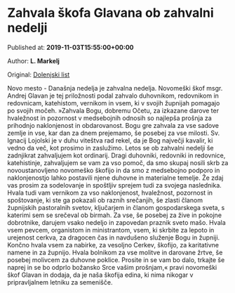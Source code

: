 
# Zahvala škofa Glavana ob zahvalni nedelji

Published at: **2019-11-03T15:55:00+00:00**

Author: **L. Markelj**

Original: [Dolenjski list](https://www.dolenjskilist.si/2019/11/03/227919/novice/dolenjska/Zahvala_skofa_Glavana_ob_zahvalni_nedelji/)

Novo mesto - Današnja nedelja je zahvalna nedelja. Novomeški škof msgr. Andrej Glavan je tej priložnosti podal zahvalo duhovnikom, redovnikom in redovnicam, katehistom, vernikom in vsem, ki v svojih župnijah pomagajo po svojih močeh.
»Zahvala Bogu, dobremu Očetu, za izkazane darove ter hvaležnost in pozornost v medsebojnih odnosih so najlepša prošnja za prihodnjo naklonjenost in obdarovanost. Bogu gre zahvala za vse sadove zemlje in vse, kar dan za dnem prejemamo, še posebej za vse milosti. Sv. Ignacij Lojolski je v duhu viteštva rad rekel, da je Bog največji kavalir, ki vedno da več, kot prosimo in zaslužimo. Letos se ob zahvalni nedelji še zadnjikrat zahvaljujem kot ordinarij. Dragi duhovniki, redovniki in redovnice, katehistinje, zahvaljujem se vam za vso pomoč, da smo skupaj nosili skrb za novoustanovljeno novomeško škofijo in da smo z medsebojno podporo in naklonjenostjo lahko postavili njene duhovne in materialne temelje. Že zdaj vas prosim za sodelovanje in spoštljiv sprejem tudi za svojega naslednika.
Hvala tudi vam vernikom za vso naklonjenost, hvaležnost, pozornost in spoštovanje, ki ste ga pokazali ob raznih srečanjih, še zlasti članom župnijskih pastoralnih svetov, ključarjem in članom gospodarskega sveta, s katerimi sem se srečeval ob birmah. Za vse, še posebej za žive in pokojne dobrotnike, darujem vsako nedeljo in zapovedan praznik sveto mašo. Hvala vsem pevcem, organistom in ministrantom, vsem, ki skrbite za lepoto in urejenost cerkva, za dragocen čas in navdušeno služenje Bogu in župniji. Končno hvala vsem za nabirke, za vesoljno Cerkev, škofijo, za karitativne namene in za župnijo. Hvala bolnikom za vse molitve in darovane žrtve, še posebej molivcem za duhovne poklice. Prosite in se vam bo dalo, trkajte še naprej in se bo odprlo božansko Srce vašim prošnjam,« pravi novomeški škof Glavan in dodaja, da je naša škofija edina, ki nima nikogar v pripravljalnem letniku za semenišče.
